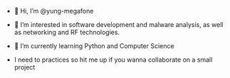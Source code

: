 - 👋 Hi, I’m @yung-megafone
- 👀 I’m interested in software development and malware analysis, as well as networking and RF technologies.
- 🌱 I’m currently learning Python and Computer Science

- I need to practices so hit me up if you wanna collaborate on a small project

<!---
yung-megafone/yung-megafone is a ✨ special ✨ repository because its `README.md` (this file) appears on your GitHub profile.
You can click the Preview link to take a look at your changes.
--->
